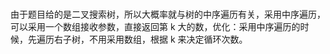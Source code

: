 #

由于题目给的是二叉搜索树，所以大概率就与树的中序遍历有关，采用中序遍历，可以采用一个数组接收参数，直接返回第 k 大的数，优化：采用中序遍历的时候，先遍历右子树，不用采用数组，根据 k 来决定循环次数。
